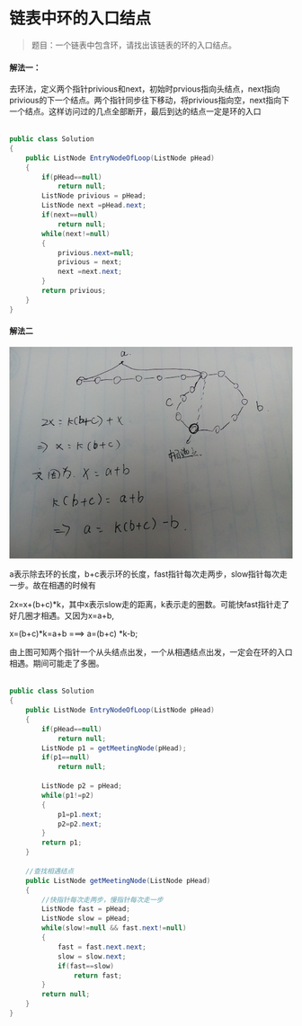 # 链表中环的入口结点

> 题目：一个链表中包含环，请找出该链表的环的入口结点。



#### 解法一：

去环法，定义两个指针privious和next，初始时prvious指向头结点，next指向privious的下一个结点。两个指针同步往下移动，将privious指向空，next指向下一个结点。这样访问过的几点全部断开，最后到达的结点一定是环的入口

```java

public class Solution 
{
    public ListNode EntryNodeOfLoop(ListNode pHead)
    {
        if(pHead==null)
            return null;
        ListNode privious = pHead;
        ListNode next =pHead.next;
        if(next==null)
            return null;
        while(next!=null)
        {
        	privious.next=null;
            privious = next;
            next =next.next;
        }
        return privious;
    }
}
```



#### 解法二

![](../pic/pic4.png)

a表示除去环的长度，b+c表示环的长度，fast指针每次走两步，slow指针每次走一步。故在相遇的时候有

2x=x+(b+c)*k，其中x表示slow走的距离，k表示走的圈数。可能快fast指针走了好几圈才相遇。又因为x=a+b,

x=(b+c)*k=a+b    ===>  a=(b+c) \*k-b;

由上图可知两个指针一个从头结点出发，一个从相遇结点出发，一定会在环的入口相遇。期间可能走了多圈。

```java

public class Solution 
{
    public ListNode EntryNodeOfLoop(ListNode pHead)
    {
        if(pHead==null)
            return null;
        ListNode p1 = getMeetingNode(pHead);
        if(p1==null)
            return null;
        
        ListNode p2 = pHead;
        while(p1!=p2)
        {
            p1=p1.next;
            p2=p2.next;
        }
        return p1;
    }
    
    //查找相遇结点
    public ListNode getMeetingNode(ListNode pHead)
    {
        //快指针每次走两步，慢指针每次走一步
    	ListNode fast = pHead;
        ListNode slow = pHead;
        while(slow!=null && fast.next!=null)
        {
            fast = fast.next.next;
            slow = slow.next;
            if(fast==slow)
                return fast;
        }
        return null;
    }
}
```